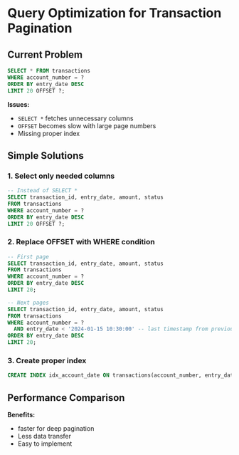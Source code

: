 # Query Optimization for Transaction Pagination

## Current Problem

```sql
SELECT * FROM transactions
WHERE account_number = ?
ORDER BY entry_date DESC
LIMIT 20 OFFSET ?;
```

**Issues:**
- `SELECT *` fetches unnecessary columns
- `OFFSET` becomes slow with large page numbers
- Missing proper index

## Simple Solutions

### 1. Select only needed columns

```sql
-- Instead of SELECT *
SELECT transaction_id, entry_date, amount, status
FROM transactions
WHERE account_number = ?
ORDER BY entry_date DESC
LIMIT 20 OFFSET ?;
```

### 2. Replace OFFSET with WHERE condition

```sql
-- First page
SELECT transaction_id, entry_date, amount, status
FROM transactions
WHERE account_number = ?
ORDER BY entry_date DESC
LIMIT 20;

-- Next pages
SELECT transaction_id, entry_date, amount, status
FROM transactions
WHERE account_number = ?
  AND entry_date < '2024-01-15 10:30:00' -- last timestamp from previous page
ORDER BY entry_date DESC
LIMIT 20;
```

### 3. Create proper index

```sql
CREATE INDEX idx_account_date ON transactions(account_number, entry_date DESC);
```

## Performance Comparison

**Benefits:**
- faster for deep pagination
- Less data transfer
- Easy to implement
